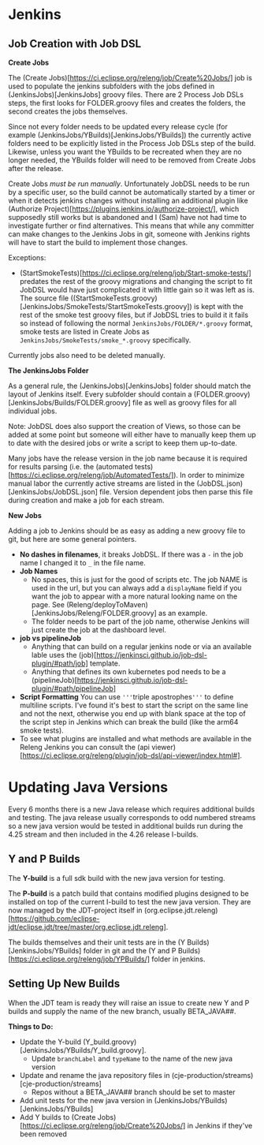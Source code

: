 # Jenkins

## **Job Creation with Job DSL**

**Create Jobs**

The (Create Jobs)[https://ci.eclipse.org/releng/job/Create%20Jobs/] job is used to populate the jenkins subfolders with the jobs defined in (JenkinsJobs)[JenkinsJobs] groovy files. There are 2 Process Job DSLs steps, the first looks for FOLDER.groovy files and creates the folders, the second creates the jobs themselves.

Since not every folder needs to be updated every release cycle (for example (JenkinsJobs/YBuilds)[JenkinsJobs/YBuilds]) the currently active folders need to be explicitly listed in the Process Job DSLs step of the build. Likewise, unless you want the YBuilds to be recreated when they are no longer needed, the YBuilds folder will need to be removed from Create Jobs after the release. 

Create Jobs *must be run manually*. Unfortunately JobDSL needs to be run by a specific user, so the build cannot be automatically started by a timer or when it detects jenkins changes without installing an additional plugin like (Authorize Project)[https://plugins.jenkins.io/authorize-project/], which supposedly still works but is abandoned and I (Sam) have not had time to investigate further or find alternatives. This means that while any committer can make changes to the Jenkins Jobs in git, someone with Jenkins rights will have to start the build to implement those changes.

Exceptions: 
  - (StartSmokeTests)[https://ci.eclipse.org/releng/job/Start-smoke-tests/] predates the rest of the groovy migrations and changing the script to fit JobDSL would have just complicated it with little gain so it was left as is. The source file ((StartSmokeTests.groovy)[JenkinsJobs/SmokeTests/StartSmokeTests.groovy]) is kept with the rest of the smoke test groovy files, but if JobDSL tries to build it it fails so instead of following the normal `JenkinsJobs/FOLDER/*.groovy` format, smoke tests are listed in Create Jobs as `JenkinsJobs/SmokeTests/smoke_*.groovy` specifically.

Currently jobs also need to be deleted manually.

**The JenkinsJobs Folder**

As a general rule, the (JenkinsJobs)[JenkinsJobs] folder should match the layout of Jenkins itself. Every subfolder should contain a (FOLDER.groovy)[JenkinsJobs/Builds/FOLDER.groovy] file as well as groovy files for all individual jobs. 

Note: JobDSL does also support the creation of Views, so those can be added at some point but someone will either have to manually keep them up to date with the desired jobs or write a script to keep them up-to-date.

Many jobs have the release version in the job name because it is required for results parsing (i.e. the (automated tests)[https://ci.eclipse.org/releng/job/AutomatedTests/]). In order to minimize manual labor the currently active streams are listed in the (JobDSL.json)[JenkinsJobs/JobDSL.json] file. Version dependent jobs then parse this file during creation and make a job for each stream.

**New Jobs**

Adding a job to Jenkins should be as easy as adding a new groovy file to git, but here are some general pointers.

* **No dashes in filenames**, it breaks JobDSL. If there was a `-` in the job name I changed it to `_` in the file name.
* **Job Names**
  - No spaces, this is just for the good of scripts etc. The job NAME is used in the url, but you can always add a `displayName` field if you want the job to appear with a more natural looking name on the page. See (Releng/deployToMaven)[JenkinsJobs/Releng/FOLDER.groovy] as an example.
  - The folder needs to be part of the job name, otherwise Jenkins will just create the job at the dashboard level.
* **job vs pipelineJob**
  - Anything that can build on a regular jenkins node or via an available lable uses the (job)[https://jenkinsci.github.io/job-dsl-plugin/#path/job] template.
  - Anything that defines its own kubernetes pod needs to be a (pipelineJob)[https://jenkinsci.github.io/job-dsl-plugin/#path/pipelineJob]
* **Script Formatting** You can use `'''`triple apostrophes`'''` to define multiline scripts. I've found it's best to start the script on the same line and not the next, otherwise you end up with blank space at the top of the script step in Jenkins which can break the build (like the arm64 smoke tests).
* To see what plugins are installed and what methods are available in the Releng Jenkins you can consult the (api viewer)[https://ci.eclipse.org/releng/plugin/job-dsl/api-viewer/index.html#].


# Updating Java Versions

Every 6 months there is a new Java release which requires additional builds and testing. The java release usually corresponds to odd numbered streams so a new java version would be tested in additional builds run during the 4.25 stream and then included in the 4.26 release I-builds. 

## **Y and P Builds**
The **Y-build** is a full sdk build with the new java version for testing. 

The **P-build** is a patch build that contains modified plugins designed to be installed on top of the current I-build to test the new java version.
They are now managed by the JDT-project itself in (org.eclipse.jdt.releng)[https://github.com/eclipse-jdt/eclipse.jdt/tree/master/org.eclipse.jdt.releng].

The builds themselves and their unit tests are in the (Y Builds)[JenkinsJobs/YBuilds] folder in git and the (Y and P Builds)[https://ci.eclipse.org/releng/job/YPBuilds/] folder in jenkins.

## Setting Up New Builds

When the JDT team is ready they will raise an issue to create new Y and P builds and supply the name of the new branch, usually BETA_JAVA##.

**Things to Do:**
  * Update the Y-build (Y_build.groovy)[JenkinsJobs/YBuilds/Y_build.groovy].
    - Update `branchLabel` and `typeName` to the name of the new java version
  * Update and rename the java repository files in (cje-production/streams)[cje-production/streams]
    - Repos without a BETA_JAVA## branch should be set to master
  * Add unit tests for the new java version in (JenkinsJobs/YBuilds)[JenkinsJobs/YBuilds]
  * Add Y builds to (Create Jobs)[https://ci.eclipse.org/releng/job/Create%20Jobs/] in Jenkins if they've been removed
